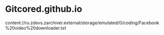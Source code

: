 # Gitcored.github.io
content://ru.zdevs.zarchiver.external/storage/emulated/0/coding/Facebook%20video%20downloader.txt
